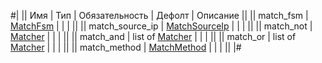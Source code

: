 
#|
|| Имя | Тип | Обязательность | Дефолт | Описание ||
|| match_fsm | [MatchFsm](#MatchFsm) |  |  |  ||
|| match_source_ip | [MatchSourceIp](#MatchSourceIp) |  |  |  ||
|| match_not | [Matcher](#Matcher) |  |  |  ||
|| match_and | list of [Matcher](#Matcher) |  |  |  ||
|| match_or | list of [Matcher](#Matcher) |  |  |  ||
|| match_method | [MatchMethod](#MatchMethod) |  |  |  ||
|#